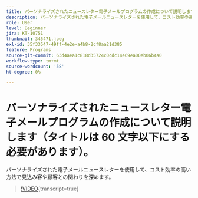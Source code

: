 ```yaml
---
title: パーソナライズされたニュースレター電子メールプログラムの作成について説明します（タイトルは 60 文字以下にする必要があります）。
description: パーソナライズされた電子メールニュースレターを使用して、コスト効率の高い方法で見込み客や顧客との関わりを深めます。
role: User
level: Beginner
jira: KT-10751
thumbnail: 345471.jpeg
exl-id: 35f33547-49ff-4e2e-a4b8-2cf8aa21d385
feature: Programs
source-git-commit: 63d4aea1c818d35724c0cdc14e69ea00eb06b4a0
workflow-type: tm+mt
source-wordcount: '58'
ht-degree: 0%

---
```


# パーソナライズされたニュースレター電子メールプログラムの作成について説明します（タイトルは 60 文字以下にする必要があります）。

パーソナライズされた電子メールニュースレターを使用して、コスト効率の高い方法で見込み客や顧客との関わりを深めます。

>[!VIDEO](https://video.tv.adobe.com/v/345471/?quality=12&learn=on){transcript=true}
